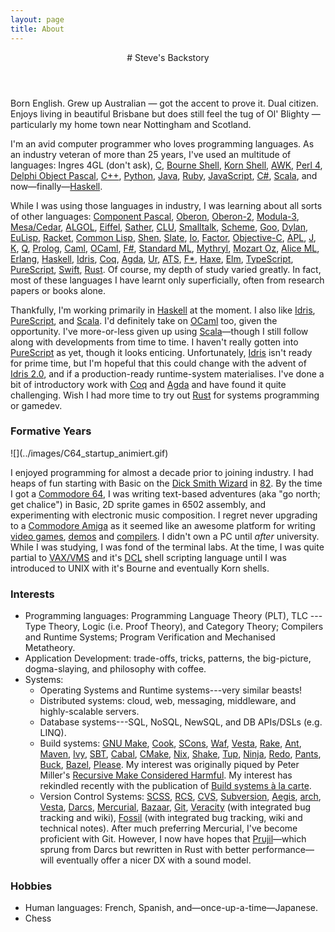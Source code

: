 ```yaml
---
layout: page
title: About
---
```


<header class="page-header">
# Steve's Backstory
</header>

Born English. Grew up Australian — got the accent to prove it. Dual citizen.
Enjoys living in beautiful Brisbane but does still feel the tug of Ol'
Blighty — particularly my home town near Nottingham and Scotland.

I'm an avid computer programmer who loves programming languages. As an
industry veteran of more than 25 years, I've used an multitude of languages:
Ingres 4GL (don't ask),
[C](https://en.wikipedia.org/wiki/C_%28programming_language%29),
[Bourne Shell](https://en.wikipedia.org/wiki/Bourne_shell),
[Korn Shell](http://kornshell.org/),
[AWK](https://en.wikipedia.org/wiki/AWK),
[Perl 4](https://www.perl.org/),
[Delphi Object Pascal](http://delphi.wikia.com/wiki/Object_Pascal),
[C++](http://www.stroustrup.com/C++.html),
[Python](https://www.python.org/),
[Java](https://en.wikipedia.org/wiki/Java_%28programming_language%29),
[Ruby](https://www.ruby-lang.org/),
[JavaScript](https://developer.mozilla.org/en-US/docs/Web/javascript),
[C#](https://docs.microsoft.com/en-us/dotnet/csharp/language-reference/),
[Scala](https://scala-lang.org/),
and now—finally—[Haskell](https://www.haskell.org/).

While I was using those languages in industry, I was learning about all sorts
of other languages:
[Component Pascal](https://en.wikipedia.org/wiki/Component_Pascal),
[Oberon](https://en.wikipedia.org/wiki/Oberon_(programming_language)),
[Oberon-2](https://en.wikipedia.org/wiki/Oberon-2),
[Modula-3](https://en.wikipedia.org/wiki/Modula-3),
[Mesa/Cedar](https://en.wikipedia.org/wiki/Mesa_(programming_language)),
[ALGOL](https://en.wikipedia.org/wiki/ALGOL),
[Eiffel](https://en.wikipedia.org/wiki/Eiffel_(programming_language)),
[Sather](https://www1.icsi.berkeley.edu/~sather/),
[CLU](https://en.wikipedia.org/wiki/CLU_(programming_language)),
[Smalltalk](https://en.wikipedia.org/wiki/Smalltalk),
[Scheme](https://schemers.org/),
[Goo](https://googoogaga.github.io/),
[Dylan](https://opendylan.org/),
[EuLisp](https://en.wikipedia.org/wiki/EuLisp),
[Racket](https://racket-lang.org/),
[Common Lisp](https://en.wikipedia.org/wiki/Common_Lisp),
[Shen](http://www.shenlanguage.org/),
[Slate](https://web.archive.org/web/20160313043048/http://slatelanguage.org/),
[Io](https://iolanguage.org/), [Factor](https://factorcode.org/),
[Objective-C](https://en.wikipedia.org/wiki/Objective-C),
[APL](https://en.wikipedia.org/wiki/APL_(programming_language)),
[J](https://en.wikipedia.org/wiki/J_(programming_language)),
[K](https://en.wikipedia.org/wiki/K_(programming_language)),
[Q](https://en.wikipedia.org/wiki/Q_(programming_language_from_Kx_Systems)),
[Prolog](https://en.wikipedia.org/wiki/Prolog),
[Caml](https://caml.inria.fr/),
[OCaml](https://ocaml.org/),
[F#](https://fsharp.org/),
[Standard ML](http://sml-family.org/),
[Mythryl](https://mythryl.org/),
[Mozart Oz](https://mozart.github.io/),
[Alice ML](https://www.ps.uni-saarland.de/alice/),
[Erlang](https://www.erlang.org/),
[Haskell](https://www.haskell.org/),
[Idris](http://idris-lang.org),
[Coq](https://coq.inria.fr/),
[Agda](http://wiki.portal.chalmers.se/agda/pmwiki.php),
[Ur](http://www.impredicative.com/ur/),
[ATS](http://www.ats-lang.org/),
[F*](http://www.ats-lang.org/),
[Haxe](https://haxe.org/),
[Elm](https://elm-lang.org/),
[TypeScript](http://typescript.org/),
[PureScript](http://www.purescript.org/),
[Swift](https://swift.org/),
[Rust](https://www.rust-lang.org/).
Of course, my depth of study varied greatly. In fact, most of these languages
I have learnt only superficially, often from research papers or books alone.

Thankfully, I'm working primarily in [Haskell](https://www.haskell.org/) at
the moment. I also like [Idris](http://idris-lang.org),
[PureScript](http://www.purescript.org/), and
[Scala](https://scala-lang.org/). I'd definitely take on
[OCaml](https://ocaml.org/) too, given the opportunity. I've more-or-less
given up using [Scala](https://scala-lang.org/)—though I still follow along
with developments from time to time. I haven't really gotten into
[PureScript](http://www.purescript.org/) as yet, though it looks enticing.
Unfortunately, [Idris](http://idris-lang.org) isn't ready for prime time, but
I'm hopeful that this could change with the advent of [Idris
2.0](https://github.com/edwinb/Blodwen/), and if a production-ready
runtime-system materialises. I've done a bit of introductory work with
[Coq](https://coq.inria.fr/) and
[Agda](http://wiki.portal.chalmers.se/agda/pmwiki.php) and have found it
quite challenging. Wish I had more time to try out
[Rust](https://www.rust-lang.org/) for systems programming or gamedev.


### Formative Years

<div class="c64 pull-right">
![](../images/C64_startup_animiert.gif)
</div>

I enjoyed programming for almost a decade prior to joining industry. I had
heaps of fun starting with Basic on the [Dick Smith
Wizard](http://ultimateconsoledatabase.com/others/dick_smith_wizzard.htm) in
[82](http://www.youtube.com/watch?v=JbCr15KkBxY). By the time I got a
[Commodore 64](http://en.wikipedia.org/wiki/Commodore_64), I was writing
text-based adventures (aka "go north; get chalice") in Basic, 2D sprite games
in 6502 assembly, and experimenting with electronic music composition. I
regret never upgrading to a [Commodore
Amiga](https://en.wikipedia.org/wiki/Amiga) as it seemed like an awesome
platform for writing [video
games](https://www.youtube.com/watch?v=rsuWgLEQBxM),
[demos](https://youtu.be/3wu8cnIpdLY?list=PL7C791DD55914C154) and
[compilers](http://strlen.com/amiga-e). I didn't own a PC until _after_
university. While I was studying, I was fond of the terminal labs. At the
time, I was quite partial to [VAX/VMS](http://en.wikipedia.org/wiki/OpenVMS)
and it's [DCL](http://en.wikipedia.org/wiki/DIGITAL_Command_Language) shell
scripting language until I was introduced to UNIX with it's Bourne and
eventually Korn shells.

### Interests

  - Programming languages: Programming Language Theory (PLT), TLC --- Type
    Theory, Logic (i.e. Proof Theory), and Category Theory; Compilers and
    Runtime Systems; Program Verification and Mechanised Metatheory.
  - Application Development: trade-offs, tricks, patterns, the big-picture, dogma-slaying, and
    philosophy with coffee.
  - Systems:
    - Operating Systems and Runtime systems---very similar beasts!
    - Distributed systems: cloud, web, messaging, middleware, and highly-scalable servers.
    - Database systems---SQL, NoSQL, NewSQL, and DB APIs/DSLs (e.g. LINQ).
    - Build systems:
      [GNU Make](https://www.gnu.org/software/make/),
      [Cook](http://miller.emu.id.au/pmiller/software/cook/),
      [SCons](http://www.scons.org/),
      [Waf](https://waf.io/),
      [Vesta](http://www.vestasys.org/),
      [Rake](https://github.com/ruby/rake),
      [Ant](https://ant.apache.org/),
      [Maven](https://maven.apache.org/),
      [Ivy](https://ant.apache.org/ivy/),
      [SBT](https://www.scala-sbt.org/),
      [Cabal](https://www.haskell.org/cabal/),
      [CMake](https://cmake.org/),
      [Nix](https://nixos.org/nix/),
      [Shake](https://shakebuild.com/),
      [Tup](http://gittup.org/tup/),
      [Ninja](https://ninja-build.org/),
      [Redo](https://cr.yp.to/redo.html),
      [Pants](https://www.pantsbuild.org/),
      [Buck](https://buckbuild.com/),
      [Bazel](https://bazel.build/),
      [Please](https://please.build/).
      My interest was originally
      piqued by Peter Miller's [Recursive Make Considered
      Harmful](http://aegis.sourceforge.net/auug97.pdf). My interest has
      rekindled recently with the publication of
      [Build systems à la carte](https://github.com/snowleopard/build).
    - Version Control Systems:
      [SCSS](https://en.wikipedia.org/wiki/Source_Code_Control_System),
      [RCS](https://www.gnu.org/software/rcs/),
      [CVS](https://www.nongnu.org/cvs/),
      [Subversion](https://subversion.apache.org/),
      [Aegis](http://aegis.sourceforge.net/),
      [arch](https://www.gnu.org/software/gnu-arch/),
      [Vesta](http://www.vestasys.org/),
      [Darcs](http://darcs.net/),
      [Mercurial](https://mercurial.selenic.com/),
      [Bazaar](https://bazaar.canonical.com/),
      [Git](https://git-scm.com/),
      [Veracity](http://veracity-scm.com/) (with integrated bug tracking and wiki),
      [Fossil](https://fossil-scm.org/) (with integrated bug tracking, wiki
      and technical notes).
      After much preferring Mercurial, I've become proficient with Git.
      However, I now have hopes that [Prujil](https://pijul.org/)—which
      sprung from Darcs but rewritten in Rust with better performance—will
      eventually offer a nicer DX with a sound model.

### Hobbies

  - Human languages: French, Spanish, and—once-up-a-time—Japanese.
  - Chess
